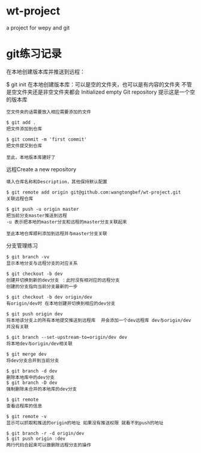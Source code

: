 # wt-project
a project for wepy and git

# git练习记录
在本地创建版本库并推送到远程：



  $ git init
    在本地创建版本库：可以是空的文件夹，也可以是有内容的文件夹
    不管是空文件夹还是非空文件夹都会
    Initialized empty Git repository
    提示这是一个空的版本库

    空文件夹的话需要放入相应需要添加的文件

    $ git add .
    把文件添加到仓库

    $ git commit -m 'first commit'
    把文件提交到仓库

    至此，本地版本库建好了




  远程Create a new repository

    填入仓库名称和Description，其他保持默认配置

    $ git remote add origin git@github.com:wangtongbef/wt-project.git
    关联远程仓库

    $ git push -u origin master
    把当前分支master推送到远程
    -u 表示把本地的master分支和远程的master分支关联起来

    至此本地仓库顺利添加到远程并与master分支关联

分支管理练习

    $ git branch -vv
    显示本地分支与远程分支的对应关系

    $ git checkout -b dev
    创建并切换到新的dev分支 ：此时没有相对应的远程分支
    创建的分支指向当前分支最新的一步

    $ git checkout -b dev origin/dev
    有origin/dev时 在本地创建并切换到相应的dev分支

    $ git push origin dev
    将本地该分支上的所有本地提交推送到远程库  并会添加一个dev远程库 dev与origin/dev 并没有关联

    $ git branch --set-upstream-to=origin/dev dev
    将本地dev与origin/dev相关联

    $ git merge dev
    将dev分支合并到当前分支

    $ git branch -d dev
    删除本地库中的dev分支
    $ git branch -D dev
    强制删除未合并的本地库的dev分支

    $ git remote
    查看远程库的信息

    $ git remote -v
    显示可以抓取和推送的origin的地址 如果没有推送权限 就看不到push的地址

    $ git branch -r -d origin/dev
    $ git push origin :dev
    两行代码合起来可以做删除远程分支的操作

